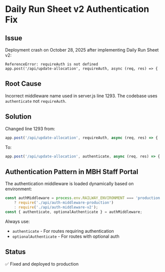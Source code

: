 # Daily Run Sheet v2 Authentication Fix

## Issue
Deployment crash on October 28, 2025 after implementing Daily Run Sheet v2:
```
ReferenceError: requireAuth is not defined
app.post('/api/update-allocation', requireAuth, async (req, res) => {
```

## Root Cause
Incorrect middleware name used in server.js line 1293. The codebase uses `authenticate` not `requireAuth`.

## Solution
Changed line 1293 from:
```javascript
app.post('/api/update-allocation', requireAuth, async (req, res) => {
```

To:
```javascript
app.post('/api/update-allocation', authenticate, async (req, res) => {
```

## Authentication Pattern in MBH Staff Portal
The authentication middleware is loaded dynamically based on environment:
```javascript
const authMiddleware = process.env.RAILWAY_ENVIRONMENT === 'production' 
    ? require('./api/auth-middleware-production') 
    : require('./api/auth-middleware-v2');
const { authenticate, optionalAuthenticate } = authMiddleware;
```

Always use:
- `authenticate` - For routes requiring authentication
- `optionalAuthenticate` - For routes with optional auth

## Status
✅ Fixed and deployed to production

